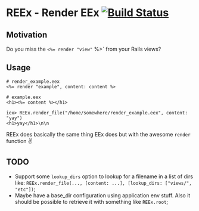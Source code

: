 # REEx - Render EEx [![Build Status](https://travis-ci.org/edgurgel/reex.svg)](https://travis-ci.org/edgurgel/reex)

## Motivation

Do you miss the `<%= render "view"` %>` from your Rails views?

## Usage

```erb
# render_example.eex
<%= render "example", content: content %>
```

```erb
# example.eex
<h1><%= content %></h1>
```

```iex
iex> REEx.render_file("/home/somewhere/render_example.eex", content: "yay")
<h1>yay</h1>\n\n
```

REEx does basically the same thing EEx does but with the awesome `render` function :v:

## TODO

* Support some `lookup_dirs` option to lookup for a filename in a list of dirs like: `REEx.render_file(..., [content: ...], [lookup_dirs: ["views/", "etc"])`;
* Maybe have a base_dir configuration using application env stuff. Also it should be possible to retrieve it with something like `REEx.root`;

